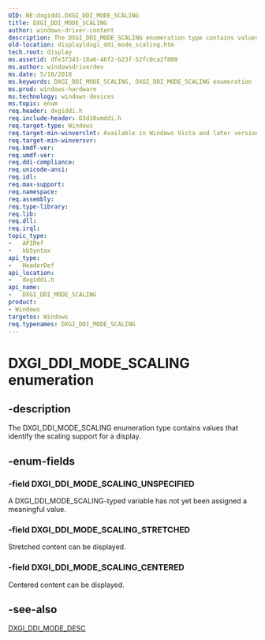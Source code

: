 ```yaml
---
UID: NE:dxgiddi.DXGI_DDI_MODE_SCALING
title: DXGI_DDI_MODE_SCALING
author: windows-driver-content
description: The DXGI_DDI_MODE_SCALING enumeration type contains values that identify the scaling support for a display.
old-location: display\dxgi_ddi_mode_scaling.htm
tech.root: display
ms.assetid: dfe37343-18a6-46f2-b23f-52fc0ca2f800
ms.author: windowsdriverdev
ms.date: 5/10/2018
ms.keywords: DXGI_DDI_MODE_SCALING, DXGI_DDI_MODE_SCALING enumeration [Display Devices], DXGI_DDI_MODE_SCALING_CENTERED, DXGI_DDI_MODE_SCALING_STRETCHED, DXGI_DDI_MODE_SCALING_UNSPECIFIED, UMDisplayDriver_Dx10param_Structs_fce25008-9fff-4a5a-9bdc-2e9a6055ef06.xml, display.dxgi_ddi_mode_scaling, dxgiddi/DXGI_DDI_MODE_SCALING, dxgiddi/DXGI_DDI_MODE_SCALING_CENTERED, dxgiddi/DXGI_DDI_MODE_SCALING_STRETCHED, dxgiddi/DXGI_DDI_MODE_SCALING_UNSPECIFIED
ms.prod: windows-hardware
ms.technology: windows-devices
ms.topic: enum
req.header: dxgiddi.h
req.include-header: D3d10umddi.h
req.target-type: Windows
req.target-min-winverclnt: Available in Windows Vista and later versions of the Windows operating systems.
req.target-min-winversvr: 
req.kmdf-ver: 
req.umdf-ver: 
req.ddi-compliance: 
req.unicode-ansi: 
req.idl: 
req.max-support: 
req.namespace: 
req.assembly: 
req.type-library: 
req.lib: 
req.dll: 
req.irql: 
topic_type:
-	APIRef
-	kbSyntax
api_type:
-	HeaderDef
api_location:
-	dxgiddi.h
api_name:
-	DXGI_DDI_MODE_SCALING
product:
- Windows
targetos: Windows
req.typenames: DXGI_DDI_MODE_SCALING
---
```


# DXGI_DDI_MODE_SCALING enumeration


## -description


The DXGI_DDI_MODE_SCALING enumeration type contains values that identify the scaling support for a display.


## -enum-fields




### -field DXGI_DDI_MODE_SCALING_UNSPECIFIED

A DXGI_DDI_MODE_SCALING-typed variable has not yet been assigned a meaningful value.


### -field DXGI_DDI_MODE_SCALING_STRETCHED

Stretched content can be displayed. 


### -field DXGI_DDI_MODE_SCALING_CENTERED

Centered content can be displayed. 


## -see-also




<a href="https://msdn.microsoft.com/library/windows/hardware/ff557499">DXGI_DDI_MODE_DESC</a>
 

 

